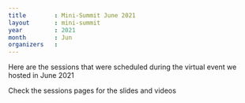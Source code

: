 ```yaml
---
title        : Mini-Summit June 2021
layout       : mini-summit
year         : 2021
month        : Jun
organizers   :
---
```


Here are the sessions that were scheduled during the virtual event we hosted in June 2021

Check the sessions pages for the slides and videos